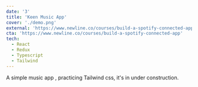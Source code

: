 ```yaml
---
date: '3'
title: 'Keen Music App'
cover: './demo.png'
external: 'https://www.newline.co/courses/build-a-spotify-connected-app'
cta: 'https://www.newline.co/courses/build-a-spotify-connected-app'
tech:
  - React
  - Redux
  - Typescript
  - Tailwind
---
```


A simple music app , practicing Tailwind css, it's in under construction.
